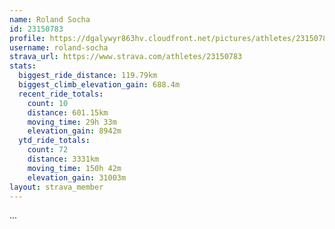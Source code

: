 ```yaml
---
name: Roland Socha
id: 23150783
profile: https://dgalywyr863hv.cloudfront.net/pictures/athletes/23150783/14745672/4/large.jpg
username: roland-socha
strava_url: https://www.strava.com/athletes/23150783
stats:
  biggest_ride_distance: 119.79km
  biggest_climb_elevation_gain: 688.4m
  recent_ride_totals:
    count: 10
    distance: 601.15km
    moving_time: 29h 33m
    elevation_gain: 8942m
  ytd_ride_totals:
    count: 72
    distance: 3331km
    moving_time: 150h 42m
    elevation_gain: 31003m
layout: strava_member
--- 
```

...
